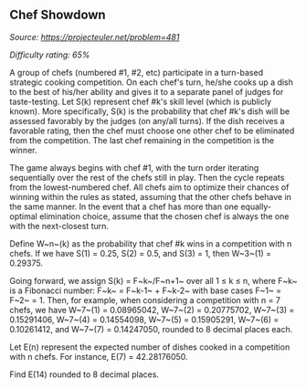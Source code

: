 Chef Showdown
-------------

*Source: https://projecteuler.net/problem=481*


*Difficulty rating: 65%*

A group of chefs (numbered \#1, \#2, etc) participate in a turn-based
strategic cooking competition. On each chef's turn, he/she cooks up a
dish to the best of his/her ability and gives it to a separate panel of
judges for taste-testing. Let S(k) represent chef \#k's skill level
(which is publicly known). More specifically, S(k) is the probability
that chef \#k's dish will be assessed favorably by the judges (on
any/all turns). If the dish receives a favorable rating, then the chef
must choose one other chef to be eliminated from the competition. The
last chef remaining in the competition is the winner.

The game always begins with chef \#1, with the turn order iterating
sequentially over the rest of the chefs still in play. Then the cycle
repeats from the lowest-numbered chef. All chefs aim to optimize their
chances of winning within the rules as stated, assuming that the other
chefs behave in the same manner. In the event that a chef has more than
one equally-optimal elimination choice, assume that the chosen chef is
always the one with the next-closest turn.

Define W~n~(k) as the probability that chef \#k wins in a competition
with n chefs. If we have S(1) = 0.25, S(2) = 0.5, and S(3) = 1, then
W~3~(1) = 0.29375.

Going forward, we assign S(k) = F~k~/F~n+1~ over all 1 ≤ k ≤ n, where
F~k~ is a Fibonacci number: F~k~ = F~k-1~ + F~k-2~ with base cases F~1~
= F~2~ = 1. Then, for example, when considering a competition with n = 7
chefs, we have W~7~(1) = 0.08965042, W~7~(2) = 0.20775702, W~7~(3) =
0.15291406, W~7~(4) = 0.14554098, W~7~(5) = 0.15905291, W~7~(6) =
0.10261412, and W~7~(7) = 0.14247050, rounded to 8 decimal places each.

Let E(n) represent the expected number of dishes cooked in a competition
with n chefs. For instance, E(7) = 42.28176050.

Find E(14) rounded to 8 decimal places.
